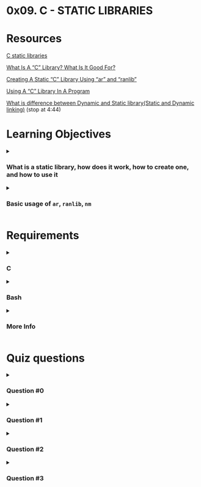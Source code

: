 # **0x09. C - STATIC LIBRARIES**

# Resources
[C static libraries](https://intranet.alxswe.com/concepts/61)

[What Is A “C” Library? What Is It Good For?]()

[Creating A Static “C” Library Using “ar” and “ranlib”]()

[Using A “C” Library In A Program]()

[What is difference between Dynamic and Static library(Static and Dynamic linking)](https://www.youtube.com/watch?v=eW5he5uFBNM) (stop at 4:44)

# Learning Objectives
<details>
<summary>

### What is a static library, how does it work, how to create one, and how to use it
</summary>

> **A static library is like a catalog of preassembled LEGO bricks for building spaceships. It stores frequently used bricks (functions or pieces of code) organized into modules. When building a spaceship, the compiler extracts only the required modules from the library and combines them with the program's code to create the final executable. This saves time by reusing code and eliminates the need to search for or rewrite the same code repeatedly.**

When you compile a program that uses a static library, the necessary object code from the library is extracted and merged into the final executable. This means that the code from the library becomes a part of your program, resulting in a standalone executable file.

Static libraries are created by compiling the source code of various functions and modules into object files. These object files are then bundled together into a single library file with a ".a" extension (on Unix-like systems, such as Linux) or a ".lib" extension (on Windows systems). The library file contains the compiled code for the functions and modules, but not the actual implementation details or source code.

Static libraries offer several advantages. They provide a way to reuse common code across multiple projects, reducing duplication and improving maintainability. They also enable faster compilation times since the library code is already compiled, and only the necessary portions are linked into the final executable.

To use a static library in your C program, you typically include the library's header files in your source code and link the library during the compilation process. This ensures that the necessary functions and resources from the library are available to your program at runtime.
</details>

<details>
<summary>

### Basic usage of `ar`, `ranlib`, `nm`
</summary>
</details>

# Requirements

<details>
<summary>

### C
</summary>

- You are not allowed to use global variables
- No more than 5 functions per file
- You are not allowed to use the standard library. Any use of functions like `printf`, `puts`, etc… is forbidden
- You are allowed to use [_putchar](https://github.com/alx-tools/_putchar.c/blob/master/_putchar.c)
- You don’t have to push `_putchar.c`, we will use our file. If you do it won’t be taken into account
- In the following examples, the `main.c` files are shown as examples. You can use them to test your functions, but you don’t have to push them to your repo (if you do we won’t take them into account). We will use our own `main.c` files at compilation. Our `main.c` files might be different from the one shown in the examples
- The prototypes of all your functions and the prototype of the function `_putchar` should be included in your header file called `main.h`
- Don’t forget to push your header file
</details>

<details>
<summary>

### Bash
</summary>

- The first line of all your files should be exactly `#!/bin/bash`
- All your files must be executable
</details>


<details>
<summary>

### More Info
</summary>

You do not need to learn about dynamic libraries, yet.
</details>


# Quiz questions

<details>
<summary>

### Question #0
</summary>

What command(s) can be used to list the symbols stored in a static library?
- [x] ar
- [ ] ld
- [ ] ranlib
- [x] nm
</details>

<details>
<summary>

### Question #1
</summary>

What is the point of using `ranlib`?
- [ ] Create a library from a simple archive
- [ ] List the content of a library
- [x] Indexing an archive
- [ ] Creating an archive
</details>

<details>
<summary>

### Question #2
</summary>

What is the format of a static library?
- [ ] A shared ELF file
- [x] An archive
- [ ] An executable ELF file
- [ ] A relocatable ELF file
</details>

<details>
<summary>

### Question #3
</summary>

What command is used to create a static library from object files?
- [x] ar
- [ ] nm
- [ ] ranlib
- [ ] ld
- [ ] gcc/details>

# Tasks

<details>
<summary>

### 0. A library is not a luxury but one of the necessities of life
`mandatory`
</summary>

Create the static library `libmy.a` containing all the functions listed below:
```
int _putchar(char c);
int _islower(int c);
int _isalpha(int c);
int _abs(int n);
int _isupper(int c);
int _isdigit(int c);
int _strlen(char *s);
void _puts(char *s);
char *_strcpy(char *dest, char *src);
int _atoi(char *s);
char *_strcat(char *dest, char *src);
char *_strncat(char *dest, char *src, int n);
char *_strncpy(char *dest, char *src, int n);
int _strcmp(char *s1, char *s2);
char *_memset(char *s, char b, unsigned int n);
char *_memcpy(char *dest, char *src, unsigned int n);
char *_strchr(char *s, char c);
unsigned int _strspn(char *s, char *accept);
char *_strpbrk(char *s, char *accept);
char *_strstr(char *haystack, char *needle);
```
If you haven’t coded all of the above functions create empty ones with the right prototype.
Don’t forget to push your `main.h` file to your repository. It should at least contain all the prototypes of the above functions.
```
julien@ubuntu:~/0x09. Static Librairies$ ar -t libmy.a 
0-isupper.o
0-memset.o
0-strcat.o
1-isdigit.o
1-memcpy.o
1-strncat.o
100-atoi.o
2-strchr.o
2-strlen.o
2-strncpy.o
3-islower.o
3-puts.o
3-strcmp.o
3-strspn.o
4-isalpha.o
4-strpbrk.o
5-strstr.o
6-abs.o
9-strcpy.o
_putchar.o
julien@ubuntu:~/0x09. Static Librairies$ nm libmy.a 

0-isupper.o:
0000000000000000 T _isupper

0-memset.o:
0000000000000000 T _memset

0-strcat.o:
0000000000000000 T _strcat

1-isdigit.o:
0000000000000000 T _isdigit

1-memcpy.o:
0000000000000000 T _memcpy

1-strncat.o:
0000000000000000 T _strncat

100-atoi.o:
0000000000000000 T _atoi

2-strchr.o:
0000000000000000 T _strchr

2-strlen.o:
0000000000000000 T _strlen

2-strncpy.o:
0000000000000000 T _strncpy

3-islower.o:
0000000000000000 T _islower

3-puts.o:
                 U _putchar
0000000000000000 T _puts

3-strcmp.o:
0000000000000000 T _strcmp

3-strspn.o:
0000000000000000 T _strspn

4-isalpha.o:
0000000000000000 T _isalpha

4-strpbrk.o:
0000000000000000 T _strpbrk

5-strstr.o:
0000000000000000 T _strstr

6-abs.o:
0000000000000000 T _abs

9-strcpy.o:
0000000000000000 T _strcpy

_putchar.o:
0000000000000000 T _putchar
                 U write
julien@ubuntu:~/0x09. Static Librairies$ cat main.c 
#include "main.h"

int main(void)
{
    _puts("\"At the end of the day, my goal was to be the best hacker\"\n\t- Kevin Mitnick");
    return (0);
}
julien@ubuntu:~/0x09. Static Librairies$ gcc -std=gnu89 main.c -L. -lmy -o quote
julien@ubuntu:~/0x09. Static Librairies$ ./quote 
"At the end of the day, my goal was to be the best hacker"
    - Kevin Mitnick
julien@ubuntu:~/0x09. Static Librairies$ 
```
Repo:
- GitHub repository: alx-low_level_programming
- Directory: 0x09-static_libraries
- File: [libmy.a](), [main.h]()
</details>

<details>
<summary>

### 1. Without libraries what have we? We have no past and no future
`mandatory`
</summary>

Create a script called `create_static_lib.sh` that creates a static library called `liball.a` from all the `.c` files that are in the current directory.
```
julien@ubuntu:~/0x09. Static Librairies$ ls *.c
0-isupper.c  0-strcat.c  1-isdigit.c  1-strncat.c  2-strlen.c   3-islower.c  3-strcmp.c  4-isalpha.c  5-strstr.c  9-strcpy.c  _putchar.c
0-memset.c   100-atoi.c  1-memcpy.c   2-strchr.c   2-strncpy.c  3-puts.c     3-strspn.c  4-strpbrk.c  6-abs.c
julien@ubuntu:~/0x09. Static Librairies$ ./create_static_lib.sh 
julien@ubuntu:~/0x09. Static Librairies$ ls *.a
liball.a
julien@ubuntu:~/0x09. Static Librairies$ ar -t liball.a
0-isupper.o
0-memset.o
0-strcat.o
100-atoi.o
1-isdigit.o
1-memcpy.o
1-strncat.o
2-strchr.o
2-strlen.o
2-strncpy.o
3-islower.o
3-puts.o
3-strcmp.o
3-strspn.o
4-isalpha.o
4-strpbrk.o
5-strstr.o
6-abs.o
9-strcpy.o
_putchar.o
julien@ubuntu:~/0x09. Static Librairies$ 
```
Repo:
- GitHub repository: alx-low_level_programming
- Directory: 0x09-static_libraries
- File: [create_static_lib.sh]()
</details>